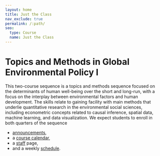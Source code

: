 ```yaml
---
layout: home
title: Just the Class
nav_exclude: true
permalink: /:path/
seo:
  type: Course
  name: Just the Class
---
```


#  Topics and Methods in Global Environmental Policy I 

This two-course sequence is a topics and methods sequence focused on the determinants of human well-being over the short and long-run, with a focus on the interplay between environmental factors and human development. The skills relate to gaining facility with main methods that underlie quantitative research in the environmental social sciences, including econometric concepts related to causal inference, spatial data, machine learning, and data visualization. We expect students to enroll in both quarters of the sequence

- [announcements](announcements.md),
- a [course calendar](calendar.md),
- a [staff](staff.md) page,
- and a weekly [schedule](schedule.md).

